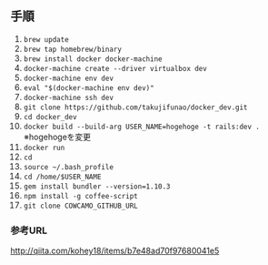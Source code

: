 ## 手順

1. `brew update`
1. `brew tap homebrew/binary`
1. `brew install docker docker-machine`
1. `docker-machine create --driver virtualbox dev`
1. `docker-machine env dev`
1. `eval "$(docker-machine env dev)"`
1. `docker-machine ssh dev`
1. `git clone https://github.com/takujifunao/docker_dev.git`
1. `cd docker_dev`
1. `docker build --build-arg USER_NAME=hogehoge -t rails:dev .` ※hogehogeを変更
1. `docker run`
1. `cd `
1. `source ~/.bash_profile`
1. `cd /home/$USER_NAME`
1. `gem install bundler --version=1.10.3`
1. `npm install -g coffee-script`
1. `git clone COWCAMO_GITHUB_URL`


### 参考URL

http://qiita.com/kohey18/items/b7e48ad70f97680041e5
